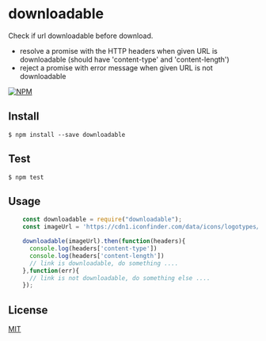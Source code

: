 # downloadable

Check if url downloadable before download. 
 - resolve a promise with the HTTP headers when given URL is downloadable (should have 'content-type' and 'content-length')
 - reject a promise with error message when given URL is not downloadable

[![NPM](https://nodei.co/npm/downloadable.png?downloads=true&downloadRank=true)](https://www.npmjs.com/package/downloadable)


## Install

```
$ npm install --save downloadable
```

## Test

```
$ npm test
```


## Usage

```js
    const downloadable = require("downloadable");
    const imageUrl = 'https://cdn1.iconfinder.com/data/icons/logotypes/32/square-facebook-512.png'

    downloadable(imageUrl).then(function(headers){
      console.log(headers['content-type'])
      console.log(headers['content-length'])
      // link is downloadable, do something ....
    },function(err){
      // link is not downloadable, do something else ....
    });

```


## License


[MIT](http://vjpr.mit-license.org)